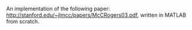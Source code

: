 An implementation of the following paper: http://stanford.edu/~jlmcc/papers/McCRogers03.pdf, written in MATLAB from scratch.